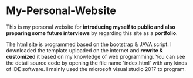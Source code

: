 # My-Personal-Website
This is my personal website for **introducing myself to public and also preparing some future interviews** by regarding this site as a **portfolio**.

The html site is programmed based on the bootstrap & JAVA script. I downloaded the template uploaded on the internet and **rewrite & customized** it based on my knowledge of web programming. You can see the detail source code by opening the file name 'index.html' with any kinds of IDE software. I mainly used the microsoft visual studio 2017 to program. 
